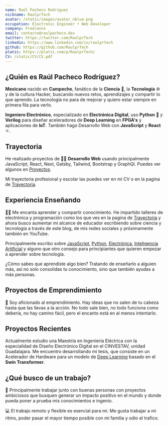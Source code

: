 ```yaml
---
name: Raúl Pacheco Rodríguez
nickname: RaulprTech
avatar: /static/images/avatar_nblue.png
occupation: Electronic Engineer • Web Developer
company: Freelance
email: contacto@raulpacheco.dev
twitter: https://twitter.com/RaulprTech
linkedin: https://www.linkedin.com/in/raulprtech
github: https://github.com/RaulprTech
platzi: https://platzi.com/p/RaulprTech/
CV: /static/CV/CV.pdf
---
```


## ¿Quién es Raúl Pacheco Rodríguez?

**Mexicano** nacido en **Campeche**, fanático de la **Ciencia** 🧪, la **Tecnología** ⚙️ y de la cultura Hacker, buscando nuevos retos, aprendizajes y compartir lo que aprendo. La tecnología no para de mejorar y quiero estar siempre en primera fila para verlo.

**Ingeniero Electrónico**, especializado en **Electrónica Digital**, uso **Python** 🐍 y **Verilog** para diseñar aceleradores de **Deep Learning** en **FPGA's** y aplicaciones de **IoT**. También hago Desarrollo Web con **JavaScript** y **React** ⚛️.

## Trayectoria

He realizado proyectos de 🧑‍💻 **Desarrollo Web** usando principalmente JavaScript, React, Next, Gatsby, Tailwind, Bootstrap y GraphQl. Puedes ver algunos en [Proyectos](https://raulpacheco.dev/projects).

Mi trayectoria profesional y escolar las puedes ver en mi CV o en la pagina de [Trayectoria](https://raulpacheco.dev/trajectory).

## Experiencia Enseñando

👨‍🏫 Me encanta aprender y compartir conocimiento. He impartido talleres de electrónica y programación como los que ves en la pagina de [Trayectoria](https://raulpacheco.dev/trajectory) y ahora busco aumentar mi alcance de educador escribiendo sobre ciencia y tecnología a través de este blog, de mis redes sociales y próximamente también en YouTube.

Principalmente escribo sobre [JavaScript](https://raulpacheco.dev/tags/javascript), [Python](https://raulpacheco.dev/tags/python), [Electrónica](https://raulpacheco.dev/tags/electronica), [Inteligencia Artificial](https://raulpacheco.dev/tags/machine-learning) y alguno que otro consejo para principiantes que quieren empezar a aprender sobre tecnología.

¿Cómo sabes que aprendiste algo bien? Tratando de enseñarlo a alguien más, así no solo consolidas tu conocimiento, sino que también ayudas a más personas.

## Proyectos de Emprendimiento

🚀 Soy aficionado al emprendimiento. Hay ideas que no salen de tu cabeza hasta que las llevas a la acción. No todo sale bien, no todo funciona como debería, no hay camino fácil, pero el encanto está en al menos intentarlo.

## Proyectos Recientes

Actualmente estudio una Maestría en Ingeniería Eléctrica con la especialidad de Diseño Electrónico Digital en el CINVESTAV, unidad Guadalajara. Me encuentro desarrollando mi tesis, que consiste en un Acelerador de Hardware para un modelo de [Deep Learning](https://raulpacheco.dev/tags/deep-learning) basado en el **Swin Transformer**.

## ¿Qué busco de un trabajo?

👥 Principalmente trabajar junto con buenas personas con proyectos ambiciosos que busquen generar un impacto positivo en el mundo y donde pueda poner a prueba mis conocimientos e ingenio.

💻 El trabajo remoto y flexible es esencial para mi. Me gusta trabajar a mi ritmo, poder pasar el mayor tiempo posible con mi familia y odio el trafico.
